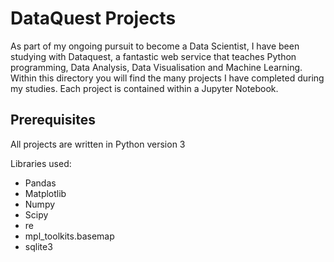 # DataQuest Projects

As part of my ongoing pursuit to become a Data Scientist, I have been studying with Dataquest, a fantastic web service that teaches Python programming, Data Analysis, Data Visualisation and Machine Learning. Within this directory you will find the many projects I have completed during my studies. Each project is contained within a Jupyter Notebook.

## Prerequisites

All projects are written in Python version 3

Libraries used:
* Pandas
* Matplotlib
* Numpy
* Scipy
* re
* mpl_toolkits.basemap
* sqlite3


